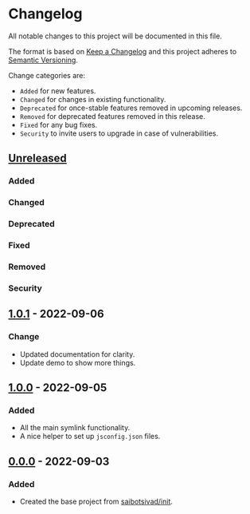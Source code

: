 # Changelog

All notable changes to this project will be documented in this file.

The format is based on [Keep a Changelog](http://keepachangelog.com/en/1.0.0/)
and this project adheres to [Semantic Versioning](http://semver.org/spec/v2.0.0.html).

Change categories are:

* `Added` for new features.
* `Changed` for changes in existing functionality.
* `Deprecated` for once-stable features removed in upcoming releases.
* `Removed` for deprecated features removed in this release.
* `Fixed` for any bug fixes.
* `Security` to invite users to upgrade in case of vulnerabilities.

## [Unreleased]
### Added
### Changed
### Deprecated
### Fixed
### Removed
### Security

## [1.0.1](https://github.com/saibotsivad/mrln/compare/v1.0.0...v1.0.1) - 2022-09-06
### Change
- Updated documentation for clarity.
- Update demo to show more things.

## [1.0.0](https://github.com/saibotsivad/mrln/compare/v0.0.0...v1.0.0) - 2022-09-05
### Added
- All the main symlink functionality.
- A nice helper to set up `jsconfig.json` files.

## [0.0.0](https://github.com/saibotsivad/mrln/tree/v0.0.0) - 2022-09-03
### Added
- Created the base project from [saibotsivad/init](https://github.com/saibotsivad/init).

[Unreleased]: https://github.com/saibotsivad/mrln/compare/v0.0.0...HEAD
[0.0.1]: https://github.com/saibotsivad/mrln/compare/v0.0.0...v0.0.1
